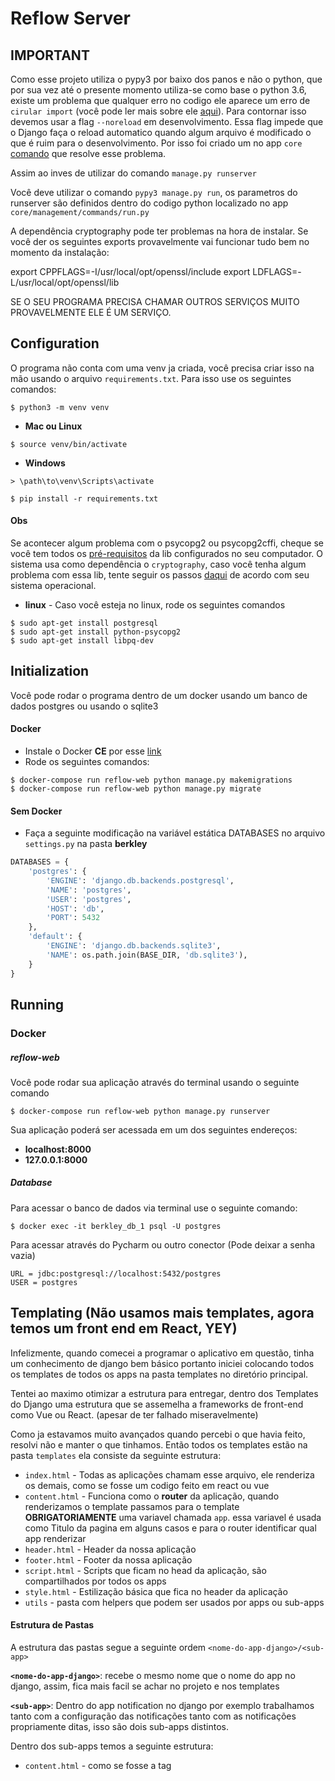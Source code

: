 # Reflow Server

## IMPORTANT
Como esse projeto utiliza o pypy3 por baixo dos panos e não o python, que por sua vez até o presente momento utiliza-se como base o python 3.6, existe um problema que qualquer erro no codigo ele aparece um erro de `cirular import` (você pode ler mais sobre ele [aqui](https://code.djangoproject.com/ticket/30500)). Para contornar isso devemos usar a flag `--noreload` em desenvolvimento. Essa flag impede que o Django faça o reload automatico quando algum arquivo é modificado o que é ruim para o desenvolvimento. Por isso foi criado um no app `core` [comando](https://docs.djangoproject.com/pt-br/3.0/howto/custom-management-commands/) que resolve esse problema.

Assim ao inves de utilizar do comando `manage.py runserver`

Você deve utilizar o comando `pypy3 manage.py run`, os parametros do runserver são definidos dentro do codigo python localizado no app `core/management/commands/run.py`

A dependência cryptography pode ter problemas na hora de instalar. Se você der os seguintes exports provavelmente vai funcionar tudo bem no momento da instalação:

export CPPFLAGS=-I/usr/local/opt/openssl/include 
export LDFLAGS=-L/usr/local/opt/openssl/lib    

SE O SEU PROGRAMA PRECISA CHAMAR OUTROS SERVIÇOS MUITO PROVAVELMENTE ELE É UM SERVIÇO.
## Configuration
O programa não conta com uma venv ja criada, você precisa criar isso na mão usando o arquivo `requirements.txt`.
Para isso use os seguintes comandos:
```    
$ python3 -m venv venv
```
+ __Mac ou Linux__
```  
$ source venv/bin/activate 
```
+ __Windows__
```
> \path\to\venv\Scripts\activate
```
```   
$ pip install -r requirements.txt
```

#### Obs
Se acontecer algum problema com o psycopg2 ou psycopg2cffi, cheque se você tem todos os [pré-requisitos](http://initd.org/psycopg/docs/install.html#prerequisites) da lib configurados no seu computador.
O sistema usa como dependência o `cryptography`, caso você tenha algum problema com essa lib, tente seguir os passos [daqui](https://cryptography.io/en/latest/installation/) de acordo com seu sistema operacional.

- __linux__ - Caso você esteja no linux, rode os seguintes comandos
```
$ sudo apt-get install postgresql
$ sudo apt-get install python-psycopg2
$ sudo apt-get install libpq-dev
```

## Initialization
Você pode rodar o programa dentro de um docker usando um banco de dados postgres ou usando o sqlite3

#### Docker
+ Instale o Docker **CE** por esse [link](https://www.docker.com/get-docker)
+ Rode os seguintes comandos:

```    
$ docker-compose run reflow-web python manage.py makemigrations
$ docker-compose run reflow-web python manage.py migrate
```
#### Sem Docker
+ Faça a seguinte modificação na variável estática DATABASES no arquivo `settings.py` na pasta **berkley**

```python 
DATABASES = {
    'postgres': {
        'ENGINE': 'django.db.backends.postgresql',
        'NAME': 'postgres',
        'USER': 'postgres',
        'HOST': 'db',
        'PORT': 5432
    },
    'default': {
        'ENGINE': 'django.db.backends.sqlite3',
        'NAME': os.path.join(BASE_DIR, 'db.sqlite3'),
    }
}
```
## Running

### Docker

##### reflow-web
Você pode rodar sua aplicação através do terminal usando o seguinte comando
```
$ docker-compose run reflow-web python manage.py runserver
```
Sua aplicação poderá ser acessada em um dos seguintes endereços:
+ **localhost:8000**
+ **127.0.0.1:8000**

##### Database
Para acessar o banco de dados via terminal use o seguinte comando:
```
$ docker exec -it berkley_db_1 psql -U postgres
```
Para acessar através do Pycharm ou outro conector
(Pode deixar a senha vazia)
```
URL = jdbc:postgresql://localhost:5432/postgres
USER = postgres
```

## Templating (Não usamos mais templates, agora temos um front end em React, YEY)
Infelizmente, quando comecei a programar o aplicativo em questão, tinha um conhecimento de django bem básico
portanto iniciei colocando todos os templates de todos os apps na pasta templates no diretório principal.

Tentei ao maximo otimizar a estrutura para entregar, dentro dos Templates do Django uma estrutura que se assemelha
a frameworks de front-end como Vue ou React. (apesar de ter falhado miseravelmente)

Como ja estavamos muito avançados quando percebi o que havia feito, resolvi não e manter o que tinhamos. 
Então todos os templates estão na pasta `templates`
ela consiste da seguinte estrutura:
+ `index.html` -  Todas as aplicações chamam esse arquivo, ele renderiza os demais, como se fosse um codigo feito em react ou vue
+ `content.html` - Funciona como o __router__ da aplicação, quando renderizamos o template passamos para o template __OBRIGATORIAMENTE__ uma variavel
chamada `app`. essa variavel é usada como Titulo da pagina em alguns casos e para o router identificar qual app renderizar
+ `header.html` - Header da nossa aplicação
+ `footer.html` - Footer da nossa aplicação
+ `script.html` - Scripts que ficam no head da aplicação, são compartilhados por todos os apps
+ `style.html` - Estilização básica que fica no header da aplicação
+ `utils` - pasta com helpers que podem ser usados por apps ou sub-apps

#### Estrutura de Pastas
A estrutura das pastas segue a seguinte ordem `<nome-do-app-django>/<sub-app>`

__`<nome-do-app-django>`__: recebe o mesmo nome que o nome do app no django, assim, fica mais facil se achar no projeto e nos templates

__`<sub-app>`__: Dentro do app notification no django por exemplo trabalhamos tanto com a configuração das notificações 
tanto com as notificações propriamente ditas, isso são dois sub-apps distintos.

Dentro dos sub-apps temos a seguinte estrutura:
+ `content.html` - como se fosse a tag <template> do Vue, ela é usada para definir quais componentes se renderiza
+ `scripts.html` - container com todos os scripts registrados para uso da pagina
+ `style.html` - container com todos os styles registrados para uso da pagina
+ `scripts` - pasta com todos os scripts usados pelo sub-app
+ `components` - é possivel separar o content em partes menores, coloque esses pequenos componentes nessa pasta
+ `styles` - pasta com todos os styles registrados para o sub-app


#### Important
TODOS OS ARQUIVOS DEVEM SER .html para inclui-los no html usando a função builtin do django chamada `{% includes %}`

Pensei em criar arquivos static para o js e css, porém não quis mexer na pasta static no diretorio principal, uma vez que la 
contem arquivos static usados pela aplicação no geral.


#### Improvements
Acredito que o principal espaço para melhoria é separar de uma vez por todas o front-end dessa aplicação.
ainda que eu ache importante seguirmos o guideline da aplicação, não acho necessário perdermos MUITO tempo
arrumando essa estrutura com algo que provavelmente irá mudar.
 
Diria que o primeiro passo, pode ser mover essa estrutura, como está para um codigo a parte.


## Data Dump
O sistema para funcionar depende de alguns dados obrigatórios (geralmente com a flag _type no nome), você pode
encontrá-los na pasta `fixtures` com o nome `required_data.json`

Os temas por sua vez não são obrigatórios para o funcionamento do sistema em si
mas são utilizados para o cadastro de novos usuários, você pode
encontrá-los na pasta `fixtures` com o nome `theme_data.json`

#### Novos dumps
Podem ser feitos tanto via docker quanto pelo próprio terminal:

##### required_data.json
_Obs: Não precisa fazer dump dos objetos necessariamente na ordem_
+ __docker__
```
$ docker-compose run reflow_server pypy3 manage.py dumpdata data.FormType data.FieldType data.ConditionalType data.PeriodIntervalType data.NumberMaskType data.DateFormatType login.Profiles login.DataType login.CompanyType login.GroupType > fixtures/required_data.json
```
+ __terminal__
```
$ pypy3 manage.py dumpdata data.FormType data.FieldType data.ConditionalType data.PeriodIntervalType data.NumberMaskType data.DateFormatType login.Profiles login.DataType login.CompanyType login.GroupType > fixtures/required_data.json
```

##### theme_data.json
_IMPORTANTE: Precisa fazer dump dos objetos NECESSARIAMENTE na ordem_
+ __docker__
```
$ docker-compose run reflow_server pypy3 manage.py dumpdata configuration.Theme configuration.ThemeForm configuration.ThemeField configuration.ThemeFieldOptions configuration.ThemeListingTotalForField configuration.ThemeKanbanCard configuration.ThemeKanbanCardField configuration.ThemeKanbanDimensionOrder configuration.ThemeNotificationConfiguration > fixtures/theme_data.json
```
+ __terminal__
```
$ pypy3 manage.py dumpdata configuration.Theme configuration.ThemeForm configuration.ThemeField configuration.ThemeFieldOptions configuration.ThemeListingTotalForField configuration.ThemeKanbanCard configuration.ThemeKanbanCardField configuration.ThemeKanbanDimensionOrder configuration.ThemeNotificationConfiguration > fixtures/theme_data.json
```

#### Carregar dados
_IMPORTANTE: O load PRECISA NECESSARIAMENTE ser em ordem_

Para carregar os dados em seu ambiente de desenvolvimento:
+ __docker__
```
$ docker-compose run reflow-web pypy3 manage.py loaddata fixtures/required_data.json
$ docker-compose run reflow-web pypy3 manage.py loaddata fixtures/theme_data.json
```
+ __terminal__
```
$ pypy3 manage.py loaddata fixtures/required_data.json
$ pypy3 manage.py loaddata fixtures/theme_data.json
```
